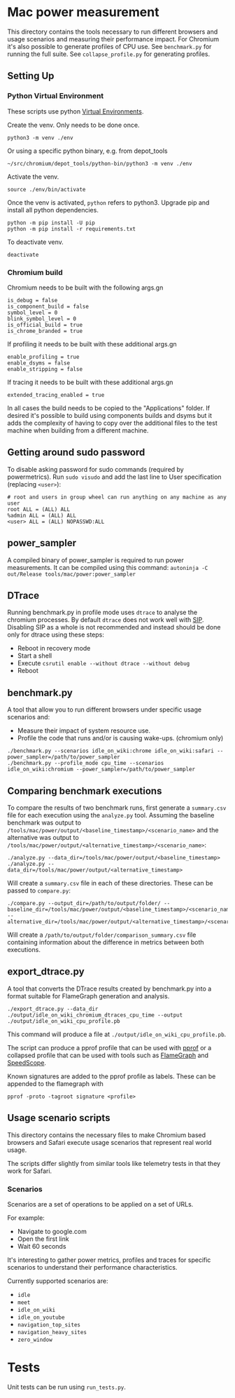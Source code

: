 # Mac power measurement

This directory contains the tools necessary to run different browsers and usage scenarios and measuring their
performance impact. For Chromium it's also possible to generate profiles of CPU use. See `benchmark.py` for
running the full suite. See `collapse_profile.py` for generating profiles.


## Setting Up

### Python Virtual Environment
These scripts use python [Virtual Environments](https://docs.python.org/3/tutorial/venv.html).

Create the venv. Only needs to be done once.
```
python3 -m venv ./env
```
Or using a specific python binary, e.g. from depot_tools
```
~/src/chromium/depot_tools/python-bin/python3 -m venv ./env
```
Activate the venv.
```
source ./env/bin/activate
```
Once the venv is activated, `python` refers to python3.
Upgrade pip and install all python dependencies.
```
python -m pip install -U pip
python -m pip install -r requirements.txt
```

To deactivate venv.
```
deactivate
```

### Chromium build

Chromium needs to be built with the following args.gn 

    is_debug = false
    is_component_build = false
    symbol_level = 0
    blink_symbol_level = 0
    is_official_build = true
    is_chrome_branded = true

If profiling it needs to be built with these additional args.gn 

    enable_profiling = true
    enable_dsyms = false
    enable_stripping = false

If tracing it needs to be built with these additional args.gn 

    extended_tracing_enabled = true

In all cases the build needs to be copied to the "Applications" folder. 
If desired it's possible to build using components builds and dsyms but it
adds the complexity of having to copy over the additional files to the test
machine when building from a different machine.

## Getting around sudo password

To disable asking password for sudo commands (required by powermetrics).
Run `sudo visudo` and add the last line to User specification (replacing `<user>`):
```
# root and users in group wheel can run anything on any machine as any user
root ALL = (ALL) ALL
%admin ALL = (ALL) ALL
<user> ALL = (ALL) NOPASSWD:ALL
```

## power_sampler

A compiled binary of power_sampler is required to run power measurements. It can be compiled using this command:
`autoninja -C out/Release tools/mac/power:power_sampler`


## DTrace

Running benchmark.py in profile mode uses `dtrace` to analyse the chromium processes. By default `dtrace` does not work well with [SIP](https://support.apple.com/en-us/HT204899). Disabling SIP as a whole is not recommended and instead should be done only for dtrace using these steps:

* Reboot in recovery mode
* Start a shell
* Execute `csrutil enable --without dtrace --without debug`
* Reboot

## benchmark.py

A tool that allow you to run different browsers under specific usage scenarios and:

* Measure their impact of system resource use.
* Profile the code that runs and/or is causing wake-ups. (chromium only)

```
./benchmark.py --scenarios idle_on_wiki:chrome idle_on_wiki:safari --power_sampler=/path/to/power_sampler
./benchmark.py --profile_mode cpu_time --scenarios idle_on_wiki:chromium --power_sampler=/path/to/power_sampler
```

## Comparing benchmark executions

To compare the results of two benchmark runs, first generate a `summary.csv` file for each execution using the `analyze.py` tool. Assuming the baseline benchmark was output to `/tools/mac/power/output/<baseline_timestamp>/<scenario_name>` and the alternative was output to `/tools/mac/power/output/<alternative_timestamp>/<scenario_name>`:

```
./analyze.py --data_dir=/tools/mac/power/output/<baseline_timestamp>
./analyze.py --data_dir=/tools/mac/power/output/<alternative_timestamp>
```

Will create a `summary.csv` file in each of these directories. These can be passed to `compare.py`:

```
./compare.py --output_dir=/path/to/output/folder/ --baseline_dir=/tools/mac/power/output/<baseline_timestamp>/<scenario_name> --alternative_dir=/tools/mac/power/output/<alternative_timestamp>/<scenario_name>
```

Will create a `/path/to/output/folder/comparison_summary.csv` file containing information about the difference in metrics between both executions.

## export_dtrace.py

A tool that converts the DTrace results created by benchmark.py into a format
suitable for FlameGraph generation and analysis.

```
./export_dtrace.py --data_dir ./output/idle_on_wiki_chromium_dtraces_cpu_time --output ./output/idle_on_wiki_cpu_profile.pb
```

This command will produce a file at `./output/idle_on_wiki_cpu_profile.pb`.

The script can produce a pprof profile that can be used with
[pprof](https://github.com/google/pprof) or a collapsed profile that can be used
with tools such as [FlameGraph](https://github.com/brendangregg/FlameGraph) and
[SpeedScope](https://www.speedscope.app/).

Known signatures are added to the pprof profile as labels. These can be
appended to the flamegraph with

```
pprof -proto -tagroot signature <profile>
```

## Usage scenario scripts

This directory contains the necessary files to make Chromium based browsers and Safari
execute usage scenarios that represent real world usage.

The scripts differ slightly from similar tools like telemetry tests in that they work for Safari.

### Scenarios
Scenarios are a set of operations to be applied on a set of URLs.

For example:
* Navigate to google.com
* Open the first link
* Wait 60 seconds

It's interesting to gather power metrics, profiles and traces for specific
scenarios to understand their performance characteristics.

Currently supported scenarios are:
* `idle`
* `meet`
* `idle_on_wiki`
* `idle_on_youtube`
* `navigation_top_sites`
* `navigation_heavy_sites`
* `zero_window`

# Tests

Unit tests can be run using `run_tests.py`.
